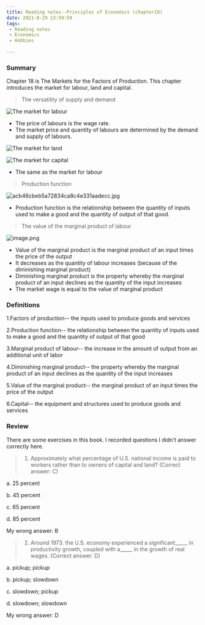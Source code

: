 ```yaml
---
title: Reading notes--Principles of Economics (chapter18)
date: 2021-8-29 23:59:59
tags:
 - Reading notes
 - Economics
 - Hobbies
 
---
```


### Summary

Chapter 18 is The Markets for the Factors of Production. This chapter introduces the market for labour, land and capital.

> The versatility of supply and demand

![The market for labour](https://i.loli.net/2021/08/29/XZBa6EqPDekpugz.png)

* The price of labours is the wage rate.
* The market price and quantity of labours are determined by the demand and supply of labours.

![The market for land](https://i.loli.net/2021/08/29/ybQKajT7lEOIpVr.png)

![The market for capital](https://i.loli.net/2021/08/29/4ETfjSPzl1q385J.png)

* The same as the market for labour

> Production function

![acb46cbeb5a72834ca8c4e331aadecc.jpg](https://i.loli.net/2021/08/29/TesQCBpYFbo6wxH.jpg)

* Production function is the relationship between the quantity of inputs used to make a good and the quantity of output of that good.

> The value of the marginal product of labour

![image.png](https://i.loli.net/2021/08/29/eivwhRg3oxkCDnP.png)

* Value of the marginal product is the marginal product of an input times the price of the output 
* It decreases as the quantity of labour increases (because of the diminishing marginal product)
* Diminishing marginal product is the property whereby the marginal product of an input declines as the quantity of the input increases
* The market wage is equal to the value of marginal product

### Definitions

1.Factors of production-- the inputs used to produce goods and services

2.Production function-- the relationship between the quantity of inputs used to make a good and the quantity of output of that good

3.Marginal product of labour-- the increase in the amount of output from an additional unit of labor

4.Diminishing marginal product-- the property whereby the marginal product of an input declines as the quantity of the input increases

5.Value of the marginal product-- the marginal product of an input times the price of the output    

6.Capital-- the equipment and structures used to produce goods and services

### Review

There are some exercises in this book. I recorded questions I didn't answer correctly here.

>1. Approximately what percentage of U.S. national income is paid to workers rather than to owners of capital and land? (Correct answer: C)

a. 25 percent

b. 45 percent

c. 65 percent

d. 85 percent

My wrong answer: B

>2. Around 1973. the U.S. economy experienced a significant_____ in productivity growth, coupled with a_____ in the growth of real wages. (Correct answer: D)

a. pickup; pickup

b. pickup; slowdown

c. slowdown; pickup

d. slowdown; slowdown

My wrong answer: D
